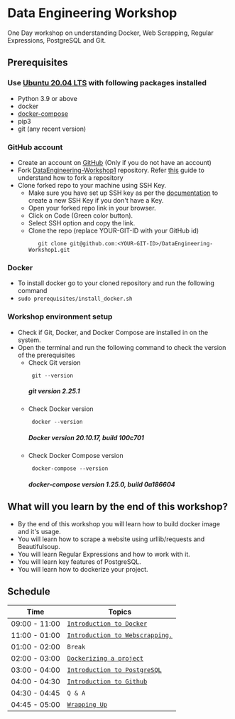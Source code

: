 # Data Engineering Workshop

One Day workshop on understanding Docker, Web Scrapping, Regular Expressions, PostgreSQL and Git.

## Prerequisites

### Use [Ubuntu 20.04 LTS](https://releases.ubuntu.com/focal/ubuntu-20.04.5-desktop-amd64.iso) with following packages installed
- Python 3.9 or above
- docker
- [docker-compose](https://docs.docker.com/compose/install/)
- pip3
- git (any recent version)

### GitHub account
- Create an account on [GitHub](https://github.com/join) (Only if you do not have an account)
- Fork [DataEngineering-Workshop1](https://github.com/UniCourt/DataEngineering-Workshop1) repository. Refer [this](https://docs.github.com/en/get-started/quickstart/fork-a-repo) guide to understand how to fork a repository
- Clone forked repo to your machine using SSH Key. 
  - Make sure you have set up SSH key as per the [documentation](https://docs.github.com/en/authentication/connecting-to-github-with-ssh/generating-a-new-ssh-key-and-adding-it-to-the-ssh-agent) to create a new SSH Key if you don't have a Key.
  - Open your forked repo link in your browser. 
  - Click on Code (Green color button).
  - Select SSH option and copy the link.
  - Clone the repo (replace YOUR-GIT-ID with your GitHub id)
    ```
       git clone git@github.com:<YOUR-GIT-ID>/DataEngineering-Workshop1.git
    ```

### Docker
- To install docker go to your cloned repository and run the following command
- `sudo prerequisites/install_docker.sh`

### Workshop environment setup 
 - Check if Git, Docker, and Docker Compose are installed in on the system. 
 - Open the terminal and run the following command to check the version of the prerequisites
   - Check Git version 
      ```
       git --version
      ```
     #####  **_git version 2.25.1_**
   -  Check Docker version
      ```
       docker --version
      ```
      ##### **_Docker version 20.10.17, build 100c701_**
   - Check Docker Compose version
      ```
       docker-compose --version
      ```
     ##### **_docker-compose version 1.25.0, build 0a186604_**

## What will you learn by the end of this workshop?
- By the end of this workshop you will learn how to build docker image and it's usage.
- You will learn how to scrape a website using urllib/requests and Beautifulsoup.
- You will learn Regular Expressions and how to work with it.
- You will learn key features of PostgreSQL.
- You will learn how to dockerize your project.

## Schedule
| Time          | Topics
|---------------|-------
| 09:00 - 11:00 |  [`Introduction to Docker`](/docs/introduction_to_docker.md)
| 11:00 - 01:00 |  [`Introduction to Webscrapping.`](/docs/introduction_to_webscraping.md)
| 01:00 - 02:00 |  `Break`
| 02:00 - 03:00 |  [`Dockerizing a project`](/docs/working_with_docker_container.md)
| 03:00 - 04:00 |  [`Introduction to PostgreSQL`](/docs/introduction_to_postgresql.md)
| 04:00 - 04:30 |  [`Introduction to Github`](/docs/introduction_to_git_commands.md)
| 04:30 - 04:45 |  `Q & A`
| 04:45 - 05:00 |  [`Wrapping Up`](/docs/workshop1_home_work.md)
